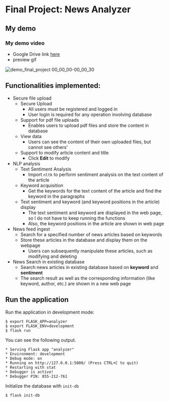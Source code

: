 # Final Project: News Analyzer
## My demo 
### My demo video
- Google Drive link [here](https://drive.google.com/file/d/1K2zYU1hM_pTNfTzlXijzDoNnr9M7l_-6/view?usp=sharingg)
- preview gif

![demo_final_project 00_00_00-00_00_30](https://user-images.githubusercontent.com/77998865/117134750-8cb2c780-add8-11eb-879d-96bad540002b.gif)

## Functionalities implemented:
- Secure file upload
    - Secure Upload
        - All users must be registered and logged in
        - User login is required for any operation involving database
    - Support for pdf file uploads
        - Enables users to upload pdf files and store the content in database
    - View data
        - Users can see the content of their own uploaded files, but cannot see others'
    - Support to modify article content and title
        - Click **Edit** to modify
- NLP analysis
    - Text Sentiment Analysis
        - Import `nltk` to perform sentiment analysis on the text content of the article
    - Keyword acquisition
        - Get the keywords for the text content of the article and find the keyword in the paragraphs
    - Text sentiment and keyword (and keyword positions in the article) display
        - The text sentiment and keyword are displayed in the web page, so I do not have to keep running the functions
        - Also, the keyword positions in the article are shown in web page
- News feed ingest
    - Search for a specified number of news articles based on keywords
    - Store these articles in the database and display them on the webpage
        - Users can subsequently manipulate these articles, such as modifying and deleting
- News Search in existing database
    - Search news articles in existing database based on **keyword** and **sentiment**
    - The search result as well as the corresponding information (like keyword, author, etc.) are shown in a new web page
## Run the application
Run the application in development mode:

    $ export FLASK_APP=analyzer
    $ export FLASK_ENV=development
    $ flask run
You can see the following output.

    * Serving Flask app "analyzer"
    * Environment: development
    * Debug mode: on
    * Running on http://127.0.0.1:5000/ (Press CTRL+C to quit)
    * Restarting with stat
    * Debugger is active!
    * Debugger PIN: 855-212-761
Initialize the database with `init-db`

    $ flask init-db
